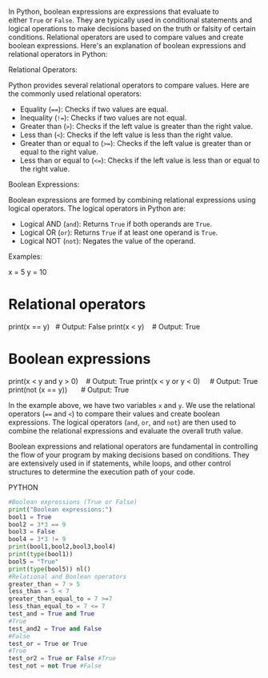In Python, boolean expressions are expressions that evaluate to either `True` or `False`. They are typically used in conditional statements and logical operations to make decisions based on the truth or falsity of certain conditions. Relational operators are used to compare values and create boolean expressions. Here's an explanation of boolean expressions and relational operators in Python:

Relational Operators:

Python provides several relational operators to compare values. Here are the commonly used relational operators:

- Equality (`==`): Checks if two values are equal.
- Inequality (`!=`): Checks if two values are not equal.
- Greater than (`>`): Checks if the left value is greater than the right value.
- Less than (`<`): Checks if the left value is less than the right value.
- Greater than or equal to (`>=`): Checks if the left value is greater than or equal to the right value.
- Less than or equal to (`<=`): Checks if the left value is less than or equal to the right value.

Boolean Expressions:

Boolean expressions are formed by combining relational expressions using logical operators. The logical operators in Python are:

- Logical AND (`and`): Returns `True` if both operands are `True`.
- Logical OR (`or`): Returns `True` if at least one operand is `True`.
- Logical NOT (`not`): Negates the value of the operand.

Examples:

x = 5
y = 10


# Relational operators
print(x == y)   # Output: False
print(x < y)    # Output: True


# Boolean expressions
print(x < y and y > 0)    # Output: True
print(x < y or y < 0)     # Output: True
print(not (x == y))       # Output: True

In the example above, we have two variables `x` and `y`. We use the relational operators (`==` and `<`) to compare their values and create boolean expressions. The logical operators (`and`, `or`, and `not`) are then used to combine the relational expressions and evaluate the overall truth value.

Boolean expressions and relational operators are fundamental in controlling the flow of your program by making decisions based on conditions. They are extensively used in if statements, while loops, and other control structures to determine the execution path of your code.  

PYTHON

```python
#Boolean expressions (True or False) 
print("Boolean expressions:") 
bool1 = True 
bool2 = 3*3 == 9 
bool3 = False 
bool4 = 3*3 != 9 
print(bool1,bool2,bool3,bool4) 
print(type(bool1)) 
bool5 = "True" 
print(type(bool5)) nl()
#Relational and Boolean operators 
greater_than = 7 > 5 
less_than = 5 < 7 
greater_than_equal_to = 7 >=7 
less_than_equal_to = 7 <= 7 
test_and = True and True 
#True 
test_and2 = True and False 
#False 
test_or = True or True 
#True 
test_or2 = True or False #True 
test_not = not True #False
```